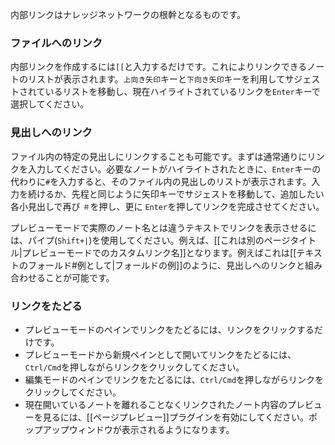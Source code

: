 内部リンクはナレッジネットワークの根幹となるものです。

### ファイルへのリンク

内部リンクを作成するには`[[`と入力するだけです。これによりリンクできるノートのリストが表示されます。`上向き矢印`キーと`下向き矢印`キーを利用してサジェストされているリストを移動し、現在ハイライトされているリンクを`Enter`キーで選択してください。

### 見出しへのリンク

ファイル内の特定の見出しにリンクすることも可能です。まずは通常通りにリンクを入力してください。必要なノートがハイライトされたときに、`Enter`キーの代わりに`#`を入力すると、そのファイル内の見出しのリストが表示されます。入力を続けるか、先程と同じように矢印キーでサジェストを移動して、追加したい各小見出しで再び `＃`を押し、更に `Enter`を押してリンクを完成させてください。

プレビューモードで実際のノート名とは違うテキストでリンクを表示させるには、パイプ(`Shift+|`)を使用してください。例えば、[[これは別のページタイトル|プレビューモードでのカスタムリンク名]]となります。例えばこれは[[テキストのフォールド#例として|フォールドの例]]のように、見出しへのリンクと組み合わせることが可能です。

### リンクをたどる

- プレビューモードのペインでリンクをたどるには、リンクをクリックするだけです。
- プレビューモードから新規ペインとして開いてリンクをたどるには、`Ctrl/Cmd`を押しながらリンクをクリックしてください。
- 編集モードのペインでリンクをたどるには、`Ctrl/Cmd`を押しながらリンクをクリックしてください。
- 現在開いているノートを離れることなくリンクされたノート内容のプレビューを見るには、[[ページプレビュー]]プラグインを有効にしてください。ポップアップウィンドウが表示されるようになります。